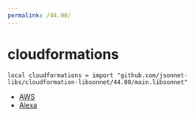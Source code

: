 ```yaml
---
permalink: /44.00/
---
```


# cloudformations

```jsonnet
local cloudformations = import "github.com/jsonnet-libs/cloudformation-libsonnet/44.00/main.libsonnet"
```



* [AWS](AWS/index.md)
* [Alexa](Alexa/index.md)